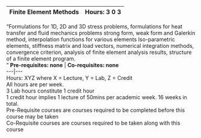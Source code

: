 **Finite Element Methods** | **Hours: 3 0 3**  
---|---  
“Formulations for 1D, 2D and 3D stress problems, formulations for heat transfer and fluid mechanics problems strong form, weak form and Galerkin method, interpolation functions for various elements Iso-parametric elements, stiffness matrix and load vectors, numerical integration methods, convergence criterion, analysis of finite element analysis results, structure of a finite element program.  
” 
**Pre-requisites: none** | **Co-requisites: none**  
---|---  
Hours: XYZ where X = Lecture, Y = Lab, Z = Credit  
All hours are per week.  
3 Lab hours constitute 1 credit hour  
1 credit hour implies 1 lecture of 50mins per academic week. 16 weeks in total.  
Pre-Requisite courses are courses required to be completed before this course may be taken  
Co-Requisite courses are courses required to be taken along with this course
